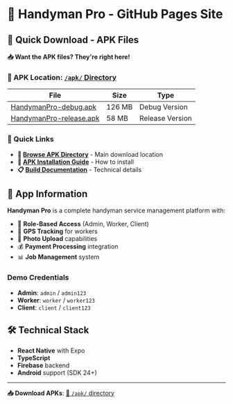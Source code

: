 # 📱 Handyman Pro - GitHub Pages Site

## 🚀 Quick Download - APK Files

**📥 Want the APK files? They're right here!**

### 📍 APK Location: [`/apk/` Directory](./apk/)

| File | Size | Type |
|------|------|------|
| [HandymanPro-debug.apk](./apk/HandymanPro-debug.apk) | 126 MB | Debug Version |
| [HandymanPro-release.apk](./apk/HandymanPro-release.apk) | 58 MB | Release Version |

### 🔗 Quick Links

- **📁 [Browse APK Directory](./apk/)** - Main download location
- **📖 [APK Installation Guide](./apk/README.md)** - How to install
- **📋 [Build Documentation](./APK_BUILD_README.md)** - Technical details

## 📱 App Information

**Handyman Pro** is a complete handyman service management platform with:

- 🔐 **Role-Based Access** (Admin, Worker, Client)
- 📍 **GPS Tracking** for workers
- 📸 **Photo Upload** capabilities
- 💰 **Payment Processing** integration
- 📊 **Job Management** system

### Demo Credentials
- **Admin**: `admin` / `admin123`
- **Worker**: `worker` / `worker123`
- **Client**: `client` / `client123`

## 🛠️ Technical Stack

- **React Native** with Expo
- **TypeScript** 
- **Firebase** backend
- **Android** support (SDK 24+)

---

**📥 Download APKs**: [📁 `/apk/` directory](./apk/)